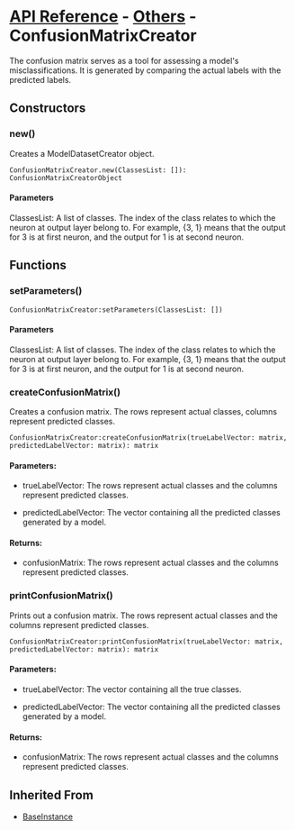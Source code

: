 # [API Reference](../../API.md) - [Others](../Others.md) - ConfusionMatrixCreator

The confusion matrix serves as a tool for assessing a model's misclassifications. It is generated by comparing the actual labels with the predicted labels.

## Constructors

### new()

Creates a ModelDatasetCreator object.

```
ConfusionMatrixCreator.new(ClassesList: []): ConfusionMatrixCreatorObject
```

#### Parameters

ClassesList: A list of classes. The index of the class relates to which the neuron at output layer belong to. For example, {3, 1} means that the output for 3 is at first neuron, and the output for 1 is at second neuron.

## Functions

### setParameters()

```
ConfusionMatrixCreator:setParameters(ClassesList: [])
```

#### Parameters

ClassesList: A list of classes. The index of the class relates to which the neuron at output layer belong to. For example, {3, 1} means that the output for 3 is at first neuron, and the output for 1 is at second neuron.

### createConfusionMatrix()

Creates a confusion matrix. The rows represent actual classes, columns represent predicted classes. 

```
ConfusionMatrixCreator:createConfusionMatrix(trueLabelVector: matrix, predictedLabelVector: matrix): matrix
```

#### Parameters:

* trueLabelVector: The rows represent actual classes and the columns represent predicted classes. 

* predictedLabelVector: The vector containing all the predicted classes generated by a model.

#### Returns:

* confusionMatrix: The rows represent actual classes and the columns represent predicted classes. 

### printConfusionMatrix()

Prints out a confusion matrix. The rows represent actual classes and the columns represent predicted classes. 

```
ConfusionMatrixCreator:printConfusionMatrix(trueLabelVector: matrix, predictedLabelVector: matrix): matrix
```

#### Parameters:

* trueLabelVector: The vector containing all the true classes.

* predictedLabelVector: The vector containing all the predicted classes generated by a model.

#### Returns:

* confusionMatrix: The rows represent actual classes and the columns represent predicted classes.

## Inherited From

* [BaseInstance](../Cores/BaseInstance.md)